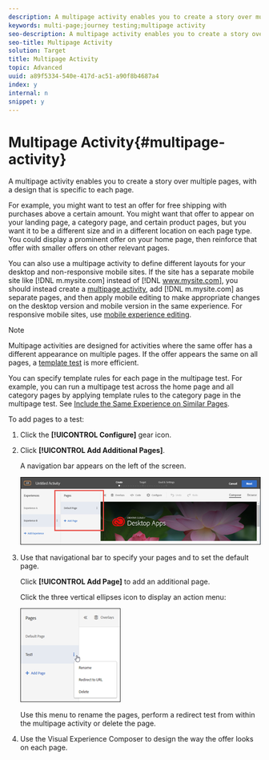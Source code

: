 ```yaml
---
description: A multipage activity enables you to create a story over multiple pages, with a design that is specific to each page.
keywords: multi-page;journey testing;multipage activity
seo-description: A multipage activity enables you to create a story over multiple pages, with a design that is specific to each page.
seo-title: Multipage Activity
solution: Target
title: Multipage Activity
topic: Advanced
uuid: a89f5334-540e-417d-ac51-a90f8b4687a4
index: y
internal: n
snippet: y
---
```


# Multipage Activity{#multipage-activity}

A multipage activity enables you to create a story over multiple pages, with a design that is specific to each page.

For example, you might want to test an offer for free shipping with purchases above a certain amount. You might want that offer to appear on your landing page, a category page, and certain product pages, but you want it to be a different size and in a different location on each page type. You could display a prominent offer on your home page, then reinforce that offer with smaller offers on other relevant pages.

You can also use a multipage activity to define different layouts for your desktop and non-responsive mobile sites. If the site has a separate mobile site like [!DNL m.mysite.com] instead of [!DNL www.mysite.com], you should instead create a [multipage activity](../../c-experiences/c-visual-experience-composer/c-multipage-activity.md#concept_277E096063E14813AC5D8EDFA1D2ED48), add [!DNL m.mysite.com] as separate pages, and then apply mobile editing to make appropriate changes on the desktop version and mobile version in the same experience. For responsive mobile sites, use [mobile experience editing](../../c-experiences/c-visual-experience-composer/c-mobile-viewports.md#concept_8E45527C4ABC41D59AA3553BEDC76FA5).

>[!NOTE]
>
>Multipage activities are designed for activities where the same offer has a different appearance on multiple pages. If the offer appears the same on all pages, a [template test](../../c-experiences/c-visual-experience-composer/t-temtest.md#task_2539D51A18044F82B0D9895636546781) is more efficient.

You can specify template rules for each page in the multipage test. For example, you can run a multipage test across the home page and all category pages by applying template rules to the category page in the multipage test. See [Include the Same Experience on Similar Pages](../../c-experiences/c-visual-experience-composer/t-temtest.md#task_2539D51A18044F82B0D9895636546781).

To add pages to a test:

1. Click the **[!UICONTROL Configure]** gear icon. 
1. Click **[!UICONTROL Add Additional Pages]**.

   A navigation bar appears on the left of the screen.

   ![](assets/multipage_nav.png)

1. Use that navigational bar to specify your pages and to set the default page.

   Click **[!UICONTROL Add Page]** to add an additional page.

   Click the three vertical ellipses icon to display an action menu:

   ![](assets/multipage_menu.png)

   Use this menu to rename the pages, perform a redirect test from within the multipage activity or delete the page. 

1. Use the Visual Experience Composer to design the way the offer looks on each page.

